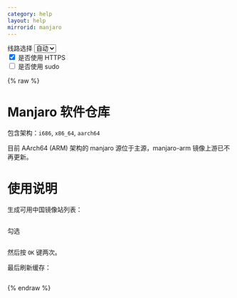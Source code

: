 ```yaml
---
category: help
layout: help
mirrorid: manjaro
---
```


<!-- 本 markdown 从 tuna/mirrorz-help-ng 自动生成，如需修改请参阅该仓库 -->

<style>.z-help tmpl { display: none }</style>

<div class="z-wrap">
    <form class="z-form z-global" onchange="form_update(null)" onsubmit="return false">
        <div>
            <label for="e0a5cecb">线路选择</label>
            <select id="e0a5cecb" name="host">
                <option selected="selected" value="{{ site.url }}">自动</option>
                <option value="{{ site.urlv4 }}">IPv4</option>
                <option value="{{ site.urlv6 }}">IPv6</option>
            </select>
        </div>
        <div>
            <input id="144d763c" name="_scheme" type="checkbox" checked>
            <label for="144d763c">是否使用 HTTPS</label>
        </div>
        <div>
            <input id="4659e7da" name="_sudo" type="checkbox">
            <label for="4659e7da">是否使用 sudo</label>
        </div>
    </form>
</div>
{% raw %}
<div class="z-help"><h1>Manjaro 软件仓库</h1>
<p>包含架构：<code>i686</code>, <code>x86_64</code>, <code>aarch64</code></p>
<p>目前 AArch64 (ARM) 架构的 manjaro 源位于主源，manjaro-arm 镜像上游已不再更新。</p>
<h1>使用说明</h1>
<p>生成可用中国镜像站列表：</p>
<div class="z-wrap"><form class="z-form" onchange="form_update(event)" onsubmit="return false"></form><pre class="z-code"></pre></div><tmpl z-lang="bash">
{{sudo}}pacman-mirrors -i -c China -m rank
</tmpl>
<p>勾选</p>
<div class="z-wrap"><form class="z-form" onchange="form_update(event)" onsubmit="return false"></form><pre class="z-code"></pre></div><tmpl>
{{endpoint}}/
</tmpl>
<p>然后按 <code>OK</code> 键两次。</p>
<p>最后刷新缓存：</p>
<div class="z-wrap"><form class="z-form" onchange="form_update(event)" onsubmit="return false"></form><pre class="z-code"></pre></div><tmpl z-lang="bash">
{{sudo}}pacman -Syy
</tmpl><script id="z-config" type="application/x-mirrorz-help">eyJfIjogIk1hbmphcm8gXHU4ZjZmXHU0ZWY2XHU0ZWQzXHU1ZTkzIiwgImJsb2NrIjogWyJtYW5qYXJvIl0sICJpbnB1dCI6IHt9LCAibmFtZSI6ICJtYW5qYXJvIn0=</script>
</div>

{% endraw %}

<script src="/static/js/mustache.js?{{ site.data['hash'] }}"></script>
<script src="/static/js/zdocs.js?{{ site.data['hash'] }}"></script>
